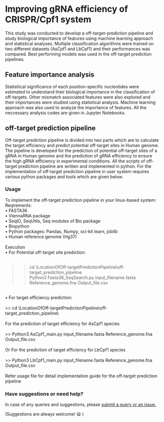 # Improving gRNA efficiency of CRISPR/Cpf1 system
This study was conducted to develop a off-target-prediction pipeline and study biological importance of features using machine learning approach and statistical analyses. Multiple classification algorithms were trained on two different datasets (AsCpf1 and LbCpf1) and their performances was compared. Best performing models was used in the off-target prediction pipelines. 

## Feature importance analysis
Statisitical significance of each position-specific nucleotides were estimated to understand their biological importance in the classification of off-targets. Other mismatch associated features were also explored and their importances were studied using statistical analysis. Machine learning approach was also used to analyze the importance of features. All the neccessary analysis codes are given in Jupyter Notebooks.

## off-target prediction pipeline
Off-target prediction pipeline is divided into two parts which are to calculate the target efficiency and predict potential off-target sites in Human genome. The pipeline is developed for the prediction of potential off-target sites of a gRNA in Human genome and the prediction of gRNA efficiency to ensure the high gRNA efficiency in experimental conditions. All the scripts of off-target prediction pipeline are written and implemented in python. For the implementation of off-target prediction pipeline in user system requires various python packages and tools which are given below. 

### Usage
To implement the off-target prediction pipeline in your linux-based system: <br />
Reqirements: <br />
  •	FASTA36 <br />
  •	ViennaRNA package <br />
  •	SeqIO, SeqUtils, Seq modules of Bio package <br />
  •	Biopython <br />
  •	Python packages: Pandas, Numpy, sci-kit learn, joblib <br />
  • Human reference genome (Hg37) <br />
  <br />
Execution <br />
 • For Potential off-target site prediction: <br />
  <br />
  >> cd \LocationOfOff-targetPredictionPipeline\off-target_prediction_pipeline\
  >> Python3 Fasta36_SeqSearch.py input_filename.fasta Reference_genome.fna Output_file.csv
  <br />
  • For target efficiency prediction: <br />
  <br />
  >> cd \LocationOfOff-targetPredictionPipeline\off-target_prediction_pipeline\ <br />
  <br />
  For the prediction of target efficiency for AsCpf1 species <br />
  <br />
  >> Python3 AsCpf1_main.py input_filename.fasta Reference_genome.fna Output_file.csv
  <br /> 
 <br /> Or 
  For the prediction of target efficiency for LbCpf1 species <br />
  <br />
  >> Python3 LbCpf1_main.py input_filename.fasta Reference_genome.fna Output_file.csv
 <br />
<br />
Refer usage file for detail implementation guide for the off-target prediction pipeline

### Have suggestions or need help?
In case of any queries and suggestions, please [submit a query or an issue.](https://github.com/PragyaKesar/CRISPR-Cpf1_study/issues/new)

(Suggestions are always welcome! :smiley: )
